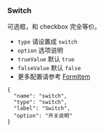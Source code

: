 ### Switch

可选框，和 checkbox 完全等价。

-   `type` 请设置成 `switch`
-   `option` 选项说明
-   `trueValue` 默认 `true`
-   `falseValue` 默认 `false`
-   更多配置请参考 [FormItem](#FormItem)

```schema:height="200" scope="form-item"
{
  "name": "switch",
  "type": "switch",
  "label": "Switch",
  "option": "开关说明"
}
```
